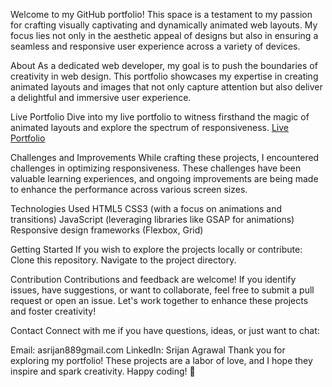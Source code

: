 Welcome to my GitHub portfolio! This space is a testament to my passion for crafting visually captivating and dynamically animated web layouts. My focus lies not only in the aesthetic appeal of designs but also in ensuring a seamless and responsive user experience across a variety of devices.

About
As a dedicated web developer, my goal is to push the boundaries of creativity in web design. This portfolio showcases my expertise in creating animated layouts and images that not only capture attention but also deliver a delightful and immersive user experience.

Live Portfolio
Dive into my live portfolio to witness firsthand the magic of animated layouts and explore the spectrum of responsiveness. [Live Portfolio](https://srijan8899.github.io/My-Portfolio/)

Challenges and Improvements
While crafting these projects, I encountered challenges in optimizing responsiveness. These challenges have been valuable learning experiences, and ongoing improvements are being made to enhance the performance across various screen sizes.

Technologies Used
HTML5
CSS3 (with a focus on animations and transitions)
JavaScript (leveraging libraries like GSAP for animations)
Responsive design frameworks (Flexbox, Grid)

Getting Started
If you wish to explore the projects locally or contribute:
Clone this repository.
Navigate to the project directory.

Contribution
Contributions and feedback are welcome! If you identify issues, have suggestions, or want to collaborate, feel free to submit a pull request or open an issue. Let's work together to enhance these projects and foster creativity!

Contact
Connect with me if you have questions, ideas, or just want to chat:

Email: asrijan889gmail.com
LinkedIn: Srijan Agrawal
Thank you for exploring my portfolio! These projects are a labor of love, and I hope they inspire and spark creativity. Happy coding! 🚀

